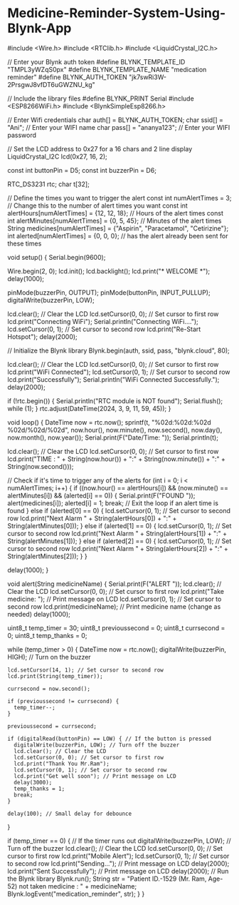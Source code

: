 # Medicine-Reminder-System-Using-Blynk-App
#include <Wire.h>
#include <RTClib.h>
#include <LiquidCrystal_I2C.h>

// Enter your Blynk auth token
#define BLYNK_TEMPLATE_ID "TMPL3yWZqS0px"
#define BLYNK_TEMPLATE_NAME "medication reminder"
#define BLYNK_AUTH_TOKEN "jk7swRi3W-2PrsgwJ8vfDT6uGWZNU_kg"

// Include the library files
#define BLYNK_PRINT Serial
#include <ESP8266WiFi.h>
#include <BlynkSimpleEsp8266.h>

// Enter Wifi credentials
char auth[] = BLYNK_AUTH_TOKEN;
char ssid[] = "Ani"; // Enter your WIFI name
char pass[] = "ananya123"; // Enter your WIFI password

// Set the LCD address to 0x27 for a 16 chars and 2 line display
LiquidCrystal_I2C lcd(0x27, 16, 2);

const int buttonPin = D5;
const int buzzerPin = D6;

RTC_DS3231 rtc;
char t[32];

// Define the times you want to trigger the alert
const int numAlertTimes = 3; // Change this to the number of alert times you want
const int alertHours[numAlertTimes] = {12, 12, 18}; // Hours of the alert times
const int alertMinutes[numAlertTimes] = {0, 5, 45}; // Minutes of the alert times
String medicines[numAlertTimes] = {"Aspirin", "Paracetamol", "Cetirizine"};
int alerted[numAlertTimes] = {0, 0, 0}; // has the alert already been sent for these times

void setup() {
  Serial.begin(9600);

  Wire.begin(2, 0);
  lcd.init();
  lcd.backlight();
  lcd.print("* WELCOME *");
  delay(1000);

  pinMode(buzzerPin, OUTPUT);
  pinMode(buttonPin, INPUT_PULLUP);
  digitalWrite(buzzerPin, LOW);

  lcd.clear(); // Clear the LCD
  lcd.setCursor(0, 0); // Set cursor to first row
  lcd.print("Connecting WiFi");
  Serial.println("Connecting WiFi....");
  lcd.setCursor(0, 1); // Set cursor to second row
  lcd.print("Re-Start Hotspot");
  delay(2000);

  // Initialize the Blynk library
  Blynk.begin(auth, ssid, pass, "blynk.cloud", 80);

  lcd.clear(); // Clear the LCD
  lcd.setCursor(0, 0); // Set cursor to first row
  lcd.print("WiFi Connected");
  lcd.setCursor(0, 1); // Set cursor to second row
  lcd.print("Successfully");
  Serial.println("WiFi Connected Successfully.");
  delay(2000);

  if (!rtc.begin()) {
    Serial.println("RTC module is NOT found");
    Serial.flush();
    while (1);
  }
  rtc.adjust(DateTime(2024, 3, 9, 11, 59, 45));
}

void loop() {
  DateTime now = rtc.now();
  sprintf(t, "%02d:%02d:%02d %02d/%02d/%02d", now.hour(), now.minute(), now.second(), now.day(), now.month(), now.year());
  Serial.print(F("Date/Time: "));
  Serial.println(t);

  lcd.clear(); // Clear the LCD
  lcd.setCursor(0, 0); // Set cursor to first row
  lcd.print("TIME : " + String(now.hour()) + ":" + String(now.minute()) + ":" + String(now.second()));

  // Check if it's time to trigger any of the alerts
  for (int i = 0; i < numAlertTimes; i++) {
    if ((now.hour() == alertHours[i]) && (now.minute() == alertMinutes[i]) && (alerted[i] == 0)) {
      Serial.print(F("FOUND "));
      alert(medicines[i]);
      alerted[i] = 1;
      break; // Exit the loop if an alert time is found
    } else if (alerted[0] == 0) {
      lcd.setCursor(0, 1); // Set cursor to second row
      lcd.print("Next Alarm " + String(alertHours[0]) + ":" + String(alertMinutes[0]));
    } else if (alerted[1] == 0) {
      lcd.setCursor(0, 1); // Set cursor to second row
      lcd.print("Next Alarm " + String(alertHours[1]) + ":" + String(alertMinutes[1]));
    } else if (alerted[2] == 0) {
      lcd.setCursor(0, 1); // Set cursor to second row
      lcd.print("Next Alarm " + String(alertHours[2]) + ":" + String(alertMinutes[2]));
    }
  }

  delay(1000);
}

void alert(String medicineName) {
  Serial.print(F("ALERT "));
  lcd.clear(); // Clear the LCD
  lcd.setCursor(0, 0); // Set cursor to first row
  lcd.print("Take medicine: "); // Print message on LCD
  lcd.setCursor(0, 1); // Set cursor to second row
  lcd.print(medicineName); // Print medicine name (change as needed)
  delay(1000);

  uint8_t temp_timer = 30;
  uint8_t previoussecond = 0;
  uint8_t currsecond = 0;
  uint8_t temp_thanks = 0;

  while (temp_timer > 0) {
    DateTime now = rtc.now();
    digitalWrite(buzzerPin, HIGH); // Turn on the buzzer

    lcd.setCursor(14, 1); // Set cursor to second row
    lcd.print(String(temp_timer));

    currsecond = now.second();

    if (previoussecond != currsecond) {
      temp_timer--;
    }

    previoussecond = currsecond;

    if (digitalRead(buttonPin) == LOW) { // If the button is pressed
      digitalWrite(buzzerPin, LOW); // Turn off the buzzer
      lcd.clear(); // Clear the LCD
      lcd.setCursor(0, 0); // Set cursor to first row
      lcd.print("Thank You Mr.Ram");
      lcd.setCursor(0, 1); // Set cursor to second row
      lcd.print("Get well soon"); // Print message on LCD
      delay(3000);
      temp_thanks = 1;
      break;
    }

    delay(100); // Small delay for debounce
  }

  if (temp_timer == 0) { // If the timer runs out
    digitalWrite(buzzerPin, LOW); // Turn off the buzzer
    lcd.clear(); // Clear the LCD
    lcd.setCursor(0, 0); // Set cursor to first row
    lcd.print("Mobile Alert");
    lcd.setCursor(0, 1); // Set cursor to second row
    lcd.print("Sending..."); // Print message on LCD
    delay(2000);
    lcd.print("Sent Successfully"); // Print message on LCD
    delay(2000);
    // Run the Blynk library
    Blynk.run();
    String str = "Patient ID.-1529 (Mr. Ram, Age-52) not taken medicine : " + medicineName;
    Blynk.logEvent("medication_reminder", str);
  }
}
